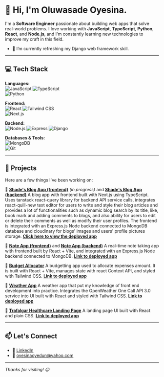 # 👋 Hi, I'm Oluwasade Oyesina.

I'm a **Software Engineer** passionate about building web apps that solve real-world problems. I love working with **JavaScript**, **TypeScript**, **Python**, **React**, and **Node.js**, and I'm constantly learning new technologies to improve my craft in this field.

- 🌱 I’m currently refreshing my Django web framework skill.

---

## 💻 Tech Stack

**Languages:**  
![JavaScript](https://img.shields.io/badge/JavaScript-F7DF1E?style=flat&logo=javascript&logoColor=black) 
![TypeScript](https://img.shields.io/badge/TypeScript-007ACC?style=flat&logo=typescript&logoColor=white)  
![Python](https://img.shields.io/badge/Python-3776AB?style=flat&logo=python&logoColor=white)

**Frontend:**  
![React](https://img.shields.io/badge/React-61DAFB?style=flat&logo=react&logoColor=black) 
![Tailwind CSS](https://img.shields.io/badge/Tailwind_CSS-38B2AC?style=flat&logo=tailwind-css&logoColor=white)  
![Next.js](https://img.shields.io/badge/Next.js-000?style=flat&logo=next.js&logoColor=white)

**Backend:**  
![Node.js](https://img.shields.io/badge/Node.js-339933?style=flat&logo=node.js&logoColor=white) 
![Express](https://img.shields.io/badge/Express.js-000000?style=flat&logo=express&logoColor=white)
![Django](https://img.shields.io/badge/Django-092E20?style=flat&logo=django&logoColor=white)

**Databases & Tools:**  
![MongoDB](https://img.shields.io/badge/MongoDB-47A248?style=flat&logo=mongodb&logoColor=white)  
![Git](https://img.shields.io/badge/Git-F05032?style=flat&logo=git&logoColor=white)

---

## 🚀 Projects

Here are a few things I've been working on:

🔹 **[Shade's Blog App (frontend)](https://github.com/OyedunOye/blog-frontend)** _(in progress)_ and
**[Shade's Blog App (backend)](https://github.com/OyedunOye/blog-backend)**
A blog app with frontend built with Next.js using TypeScript. Uses tanstack react-query library for backend API service calls, integrates react-quill-new text editor for users to write and style their blog articles and provides a lot of functionalities such as dynamic blog search by its title, like, book mark and adding comments to blogs, and also ability for users to edit or delete their comments as well as modify their user profiles. The frontend is integrated with an Express.js Node backend connected to MongoDB database and cloudinary for blogs' images and users' profile pictures storage. **[Click here to view the deployed app](https://blog-frontend-pi-blush.vercel.app/)**

🔹 **[Note App (frontend)](https://github.com/OyedunOye/note-app-frontend)** and
**[Note App (backend)](https://github.com/OyedunOye/note-app-backend)**
A real-time note taking app with frontend built by React + Vite, and integrated with an Express.js Node backend connected to MongoDB. **[Link to deployed app](https://note-app-frontend-drab.vercel.app/)**

🔹 **[Budget Allocator](https://github.com/OyedunOye/budget_allocator)**
A budgetting app used to allocate expenses amount. It is built with React + Vite, manages state with react Context API, and styled with Tailwind CSS. **[Link to deployed app](https://budget-allocator-taupe.vercel.app/)**

🔹 **[Weather App](https://github.com/OyedunOye/project2-weather-app)**
A weather app that put my knowledge of front end development into practice. Integrates the OpenWeather One Call API 3.0 service into UI built with React and styled with Tailwind CSS. **[Link to deployed app](https://weather-app-five-bay-21.vercel.app/)**

🔹 **[Trafalgar Healthcare Landing Page](https://github.com/OyedunOye/trafalgar-healthcare)**
A landing page UI built with React and plain CSS. **[Link to deployed app](https://trafalgar-healthcare-rho.vercel.app/)**

---

## 📫 Let's Connect

- 💼 [LinkedIn](https://www.linkedin.com/in/oluwasadeoyesina)
- 📧 oyesinaoyedun@yahoo.com

---

_Thanks for visiting! 😊_

<!--
**OyedunOye/OyedunOye** is a ✨ _special_ ✨ repository because its `README.md` (this file) appears on your GitHub profile.

Here are some ideas to get you started:

- 🔭 I’m currently working on ...
- 🌱 I’m currently learning ...
- 👯 I’m looking to collaborate on ...
- 🤔 I’m looking for help with ...
- 💬 Ask me about ...
- 📫 How to reach me: ...
- 😄 Pronouns: ...
- ⚡ Fun fact: ...
-->
